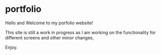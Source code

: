 # portfolio
 
 
 Hello and Welcome to my porfolio website!
 
 This site is still a work in progress as I am working on the functionality for different screens and other minor changes,
 
 Enjoy.
